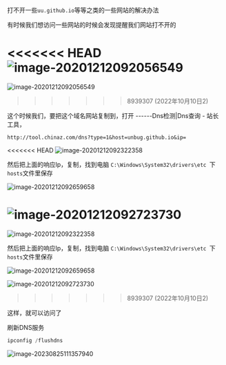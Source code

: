 打不开一些`uu.github.io`等等之类的一些网站的解决办法

有时候我们想访问一些网站的时候会发现提醒我们网站打不开的

<<<<<<< HEAD
![image-20201212092056549](C:\Users\Administrator\AppData\Roaming\Typora\typora-user-images\image-20201212092056549.png)
=======
![image-20201212092056549](D:\LJY\code\dataNote20221010\img\typora-user-images\image-20201212092056549.png)
>>>>>>> 8939307 (2022年10月10日2)

这个时候我们，要把这个域名网站复制到，打开 ------Dns检测|Dns查询 - 站长工具，

`http://tool.chinaz.com/dns?type=1&host=unbug.github.io&ip=`

<<<<<<< HEAD
![image-20201212092322358](C:\Users\Administrator\AppData\Roaming\Typora\typora-user-images\image-20201212092322358.png)

然后把上面的响应Ip，复制，找到电脑 `C:\Windows\System32\drivers\etc `下`hosts`文件里保存

![image-20201212092659658](C:\Users\Administrator\AppData\Roaming\Typora\typora-user-images\image-20201212092659658.png)

![image-20201212092723730](C:\Users\Administrator\AppData\Roaming\Typora\typora-user-images\image-20201212092723730.png)
=======
![image-20201212092322358](D:\LJY\code\dataNote20221010\img\typora-user-images\image-20201212092322358.png)

然后把上面的响应Ip，复制，找到电脑 `C:\Windows\System32\drivers\etc `下`hosts`文件里保存

![image-20201212092659658](D:\LJY\code\dataNote20221010\img\typora-user-images\image-20201212092659658.png)

![image-20201212092723730](D:\LJY\code\dataNote20221010\img\typora-user-images\image-20201212092723730.png)
>>>>>>> 8939307 (2022年10月10日2)

这样，就可以访问了



刷新DNS服务

```js
ipconfig /flushdns
```





![image-20230825111357940](D:\LJY\code\dataNote20221010\img\image-20230825111357940.png)